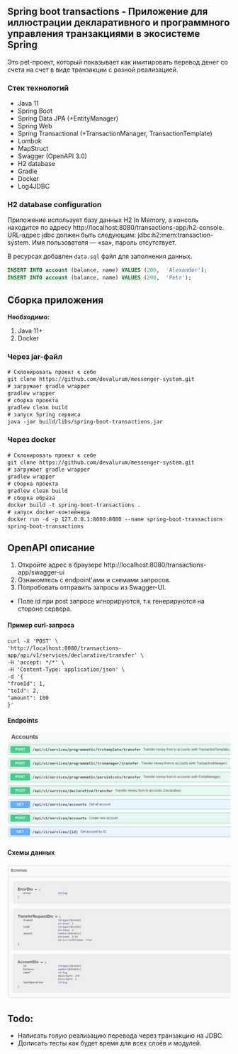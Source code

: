 ## Spring boot transactions - Приложение для иллюстрации декларативного и программного управления транзакциями в экосистеме Spring

Это pet-проект, который показывает как имитировать перевод денег со счета на счет в виде транзакции с разной реализацией.


### Стек технологий
- Java 11
- Spring Boot
- Spring Data JPA (+EntityManager)
- Spring Web
- Spring Transactional (+TransactionManager, TransactionTemplate)
- Lombok
- MapStruct
- Swagger (OpenAPI 3.0)
- H2 database
- Gradle
- Docker
- Log4JDBC

### H2 database configuration

Приложение использует базу данных H2 In Memory, а консоль находится по адресу http://localhost:8080/transactions-app/h2-console.
URL-адрес jdbc должен быть следующим: jdbc:h2:mem:transaction-system.
Имя пользователя — «sa», пароль отсутствует.

В ресурсах добавлен `data.sql` файл для заполнения данных.

```SQL:title=data.sql
INSERT INTO account (balance, name) VALUES (200,  'Alexander');
INSERT INTO account (balance, name) VALUES (200,  'Petr');
```

## Сборка приложения 
**Необходимо:**
1. Java 11+
2. Docker

### Через jar-файл
```shell script
# Склонировать проект к себе
git clone https://github.com/devalurum/messenger-system.git
# загружает gradle wrapper
gradlew wrapper
# сборка проекта
gradlew clean build 
# запуск Spring сервиса
java -jar build/libs/spring-boot-transactions.jar 
```
### Через docker
```shell script
# Склонировать проект к себе
git clone https://github.com/devalurum/messenger-system.git
# загружает gradle wrapper
gradlew wrapper
# сборка проекта
gradlew clean build 
# сборка образа  
docker build -t spring-boot-transactions .
# запуск docker-контейнера
docker run -d -p 127.0.0.1:8080:8080 --name spring-boot-transactions spring-boot-transactions
```
## OpenAPI описание
1. Откройте адрес в браузере http://localhost:8080/transactions-app/swagger-ui
2. Ознакомтесь с endpoint'ами и схемами запросов.
3. Попробовать отправить запросы из Swagger-UI.
* Поле id при post запросе игнорируются, т.к генерируются на стороне сервера.

#### Пример curl-запроса
```shell script
curl -X 'POST' \
'http://localhost:8080/transactions-app/api/v1/services/declarative/transfer' \
-H 'accept: */*' \
-H 'Content-Type: application/json' \
-d '{
"fromId": 1,
"toId": 2,
"amount": 100
}'
```
#### Endpoints
![Image Alt](src/main/resources/images/endpoints.png)

#### Схемы данных
![Image Alt](src/main/resources/images/schemas.png)



## Todo:
- Написать голую реализацию перевода через транзакцию на JDBC.
- Дописать тесты как будет время для всех слоёв и модулей.
